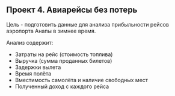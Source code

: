 ## Проект 4. Авиарейсы без потерь

Цель - подготовить данные для анализа прибыльности рейсов аэропорта Анапы в зимнее время.

Анализ содержит:
- Затраты на рейс (стоимость топлива)
- Выручка (сумма проданных билетов)
- Задержки вылета
- Время полёта
- Вместимость самолёта и наличие свободных мест
- Полученный доход с каждого рейса